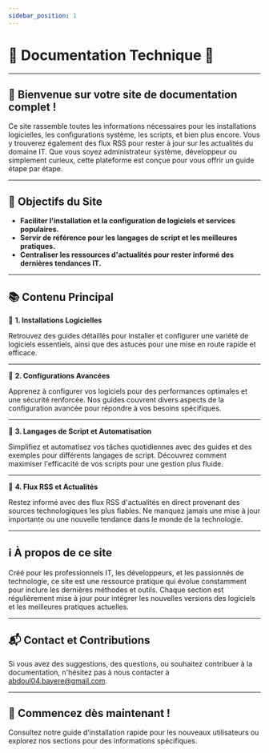 ```yaml
---
sidebar_position: 1
---
```


# 🌟 Documentation Technique 🌟

---

## 🔹 **Bienvenue sur votre site de documentation complet !**

Ce site rassemble toutes les informations nécessaires pour les installations logicielles, les configurations système, les scripts, et bien plus encore. Vous y trouverez également des flux RSS pour rester à jour sur les actualités du domaine IT. Que vous soyez administrateur système, développeur ou simplement curieux, cette plateforme est conçue pour vous offrir un guide étape par étape.

---

## 📌 **Objectifs du Site**

- **Faciliter l'installation et la configuration de logiciels et services populaires.**
- **Servir de référence pour les langages de script et les meilleures pratiques.**
- **Centraliser les ressources d'actualités pour rester informé des dernières tendances IT.**

---

## 📚 **Contenu Principal**

🔹 **1. Installations Logicielles**

Retrouvez des guides détaillés pour installer et configurer une variété de logiciels essentiels, ainsi que des astuces pour une mise en route rapide et efficace.

---

🔹 **2. Configurations Avancées**

Apprenez à configurer vos logiciels pour des performances optimales et une sécurité renforcée. Nos guides couvrent divers aspects de la configuration avancée pour répondre à vos besoins spécifiques.

---

🔹 **3. Langages de Script et Automatisation**

Simplifiez et automatisez vos tâches quotidiennes avec des guides et des exemples pour différents langages de script. Découvrez comment maximiser l'efficacité de vos scripts pour une gestion plus fluide.

---

🔹 **4. Flux RSS et Actualités**

Restez informé avec des flux RSS d'actualités en direct provenant des sources technologiques les plus fiables. Ne manquez jamais une mise à jour importante ou une nouvelle tendance dans le monde de la technologie.

---

## ℹ️ **À propos de ce site**

Créé pour les professionnels IT, les développeurs, et les passionnés de technologie, ce site est une ressource pratique qui évolue constamment pour inclure les dernières méthodes et outils. Chaque section est régulièrement mise à jour pour intégrer les nouvelles versions des logiciels et les meilleures pratiques actuelles.

---

## 📬 **Contact et Contributions**

Si vous avez des suggestions, des questions, ou souhaitez contribuer à la documentation, n'hésitez pas à nous contacter à [abdoul04.bayere@gmail.com](mailto:abdoul04.bayere@gmail.com).

---

## 🚀 **Commencez dès maintenant !**

Consultez notre guide d’installation rapide pour les nouveaux utilisateurs ou explorez nos sections pour des informations spécifiques.
